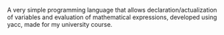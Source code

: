 A very simple programming language that allows declaration/actualization of variables and evaluation of mathematical expressions, developed using yacc, made for my university course.
